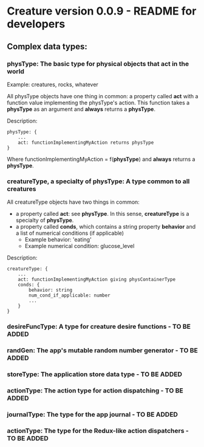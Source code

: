 # Creature version 0.0.9 - README for developers

## Complex data types:
### **physType**: The basic type for physical objects that act in the world

Example: creatures, rocks, whatever

All physType objects have one thing in common: a property called **act** with a function value implementing the physType's action. This function takes a **physType** as an argument and **always** returns a **physType**.

Description:

    physType: {
        ...
        act: functionImplementingMyAction returns physType
    }

Where functionImplementingMyAction = f(**physType**) and **always** returns a **physType**.

### **creatureType**, a specialty of **physType**: A type common to all creatures

All creatureType objects have two things in common: 

* a property called **act**: see **physType**. In this sense, **creatureType** is a specialty of **physType**.
* a property called **conds**, which contains a string property **behavior** and a list of numerical conditions (if applicable)
    * Example behavior: 'eating'
    * Example numerical condition: glucose_level

Description: 

    creatureType: {
        ...
        act: functionImplementingMyAction giving physContainerType
        conds: {
            behavior: string
            num_cond_if_applicable: number
            ...
        }
    }

### **desireFuncType**: A type for creature desire functions - TO BE ADDED

### **randGen**: The app's mutable random number generator - TO BE ADDED

### **storeType**: The application store data type - TO BE ADDED

### **actionType**: The action type for action dispatching - TO BE ADDED

### **journalType**: The type for the app journal - TO BE ADDED

### **actionType**: The type for the Redux-like action dispatchers - TO BE ADDED
